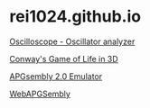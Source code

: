 # rei1024.github.io

[Oscilloscope - Oscillator analyzer](https://rei1024.github.io/oscilloscope/)

[Conway's Game of Life in 3D](https://rei1024.github.io/game-of-life-3d/)

[APGsembly 2.0 Emulator](https://rei1024.github.io/apgsembly-emulator/)

[WebAPGSembly](https://rei1024.github.io/proj/webapgsembly/)
